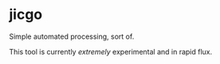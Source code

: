 # jicgo

Simple automated processing, sort of.

This tool is currently *extremely* experimental and in rapid flux.
